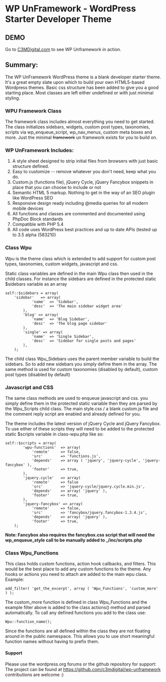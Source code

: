 # WP UnFramework - WordPress Starter Developer Theme

## DEMO

Go to [C3MDigital.com](http://c3mdigital.com) to see WP Unframework in action.

## Summary:

The WP UnFramework WordPress theme is a blank developer starter theme. It's a great empty slate upon which to build your own HTML5-based Wordpress themes.
Basic css structure has been added to give you a good starting place.  Most classes are left either undefined or with just minimal styling.


### WPU Framework Class

The framework class includes almost everything you need to get started.  The class initializes sidebars, widgets, custom post types, taxonomies, scripts via wp_enqueue_script, wp_nav_menus, custom meta boxes and more.  Just the minimal <del>framework</del> un framework exists for you to build on.

### WP UnFramework Includes:

1. A style sheet designed to strip initial files from browsers with just basic structure defined.
2. Easy to customize -- remove whatever you don't need, keep what you do.
3. Custom.js (functions file), jQuery Cycle, jQuery Fancybox snippets in place that you can choose to include or not
4. Semantic HTML 5 markup.  Nothing to get in the way of an SEO plugin like WordPress SEO
5. Responsive design ready including @media queries for all modern mobile devices
7. All functions and classes are commented and documented using PhpDoc Block standards
8. Compatible with PHP 5.4
9. All code uses WordPress best practices and up to date APIs (tested up to 3.5 alpha (583210)


### Class Wpu

Wpu is the theme class which is extended to add support for custom post types, taxonomies, custom widgets, javascript and css.

Static class variables are defined in the main Wpu class then used in the child classes.  For instance the sidebars are defined
in the protected static $sidebars variable as an array

    self::$sidebars = array(
   		'sidebar'   => array(
 				'name'  => 'Sidebar',
 				'desc'  => 'The main sidebar widget area'
 			),
 			'blog' => array(
 				'name'  => 'Blog Sidebar',
 				'desc'  => 'The blog page sidebar'
 			),
 			'single' => array(
 				'name'  => 'Single Sidebar',
 				'desc'  => 'Sidebar for single posts and pages'
 			),
 		);

The child class Wpu_Sidebars uses the parent member variable to build the sidebars.  So to add new sidebars you simply define them
in the array.  The same method is used for custom taxonomies (disabled by default), custom post types (disabled by default)

### Javascript and CSS

The same class methods are used to enqueue javascript and css.  you simply define them in the protected static variable then they
are parsed by the Wpu_Scripts child class. The main style.css / a blank custom.js file and the comment reply script are enabled and
already defined for you.

The theme includes the latest version of jQuery Cycle and jQuery Fancybox.  To use either of these scripts they will need to be added to the
protected static $scripts variable in class-wpu.php like so:

    self::$scripts = array(
			'wpu-functions'  => array(
				'remote'     => false,
				'src'        => 'functions.js',
				'depends'    => array ( 'jquery', 'jquery-cycle', 'jquery-fancybox' ),
				'footer'     => true,
			),
			'jquery.cycle'   => array(
				'remote'     => false
				'src'        => 'jquery-cycle/jquery.cycle.min.js',
				'depends'    => array( 'jquery' ),
				'footer'     => true,
			),
			'jquery-fancybox' => array(
				'remote'     => false,
				'src'        => 'fancybox/jquery.fancybox-1.3.4.js',
				'depends'    => array( 'jquery' ),
				'footer'     => true,
		);

**Note: Fancybox also requires the fancybox.css script that will need the wp_enqueue_style call  to be manually added to _/inc/scripts.php**

### Class Wpu_Functions

This class holds custom functions, action hook callbacks, and filters.  This would be the best place to add any custom functions to the theme.
Any hooks or actions you need to attach are added to the main wpu class.  Example:

    add_filter( 'get_the_excerpt', array ( 'Wpu_Functions', 'custom_more' ) );

The custom_more function is defined in class Wpu_Functions and the example filter above is added to the class actions() method and parsed
automatically.  To call any defined functions you add to the class use:

    Wpu::function_name();

Since the functions are all defined within the class they are not floating around in the public namespace.  This allows you to use short
meaningful function names without having to prefix them.

#### Support
Please use the wordpress.org forums or the github repository for support:
The project can be found at https://github.com/c3mdigital/wp-unframework
contributions are welcome :)


